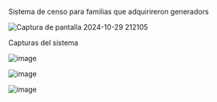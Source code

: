 Sistema de censo para familias que adquirireron generadors

![Captura de pantalla 2024-10-29 212105](https://github.com/user-attachments/assets/f64bcbf8-603f-42c3-aba4-84ed8038c092)

Capturas del sistema

![image](https://github.com/user-attachments/assets/d4784d9c-17a3-4ed9-b274-32329b2e163d)

![image](https://github.com/user-attachments/assets/8051d904-7321-4517-96ba-7276193131e1)

![image](https://github.com/user-attachments/assets/2677bccb-8b1a-406e-bb70-35cb0d1806ac)

